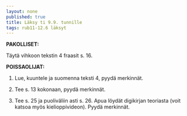 ```yaml
---
layout: none
published: true
title: Läksy ti 9.9. tunnille
tags: rub11-12.6 läksyt
---
```

**PAKOLLISET:**

Täytä vihkoon tekstin 4 fraasit s. 16.

**POISSAOLIJAT:**

1. Lue, kuuntele ja suomenna teksti 4, pyydä merkinnät.

2. Tee s. 13 kokonaan, pyydä merkinnät.

3. Tee s. 25 ja puoliväliin asti s. 26. Apua löydät digikirjan teoriasta (voit katsoa myös kielioppivideon). Pyydä merkinnät.